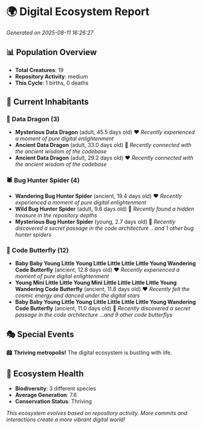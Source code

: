 # 🌍 Digital Ecosystem Report
*Generated on 2025-08-11 16:26:27*

## 📊 Population Overview
- **Total Creatures**: 19
- **Repository Activity**: medium
- **This Cycle**: 1 births, 0 deaths

## 👥 Current Inhabitants

### 🐉 Data Dragon (3)
- **Mysterious Data Dragon** (adult, 45.5 days old) ❤️
  *Recently experienced a moment of pure digital enlightenment*
- **Ancient Data Dragon** (adult, 33.0 days old) 💛
  *Recently connected with the ancient wisdom of the codebase*
- **Ancient Data Dragon** (adult, 29.2 days old) ❤️
  *Recently connected with the ancient wisdom of the codebase*

### 🕷️ Bug Hunter Spider (4)
- **Wandering Bug Hunter Spider** (ancient, 19.4 days old) ❤️
  *Recently experienced a moment of pure digital enlightenment*
- **Wild Bug Hunter Spider** (adult, 9.6 days old) 💛
  *Recently found a hidden treasure in the repository depths*
- **Mysterious Bug Hunter Spider** (young, 2.7 days old) 💚
  *Recently discovered a secret passage in the code architecture*
  *...and 1 other bug hunter spiders*

### 🦋 Code Butterfly (12)
- **Baby Baby Young Little Young Little Little Little Little Young Wandering Code Butterfly** (ancient, 12.8 days old) ❤️
  *Recently experienced a moment of pure digital enlightenment*
- **Young Mini Little Little Young Mini Little Little Little Little Young Wandering Code Butterfly** (ancient, 11.8 days old) ❤️
  *Recently felt the cosmic energy and danced under the digital stars*
- **Baby Baby Young Little Young Little Little Little Little Young Wandering Code Butterfly** (ancient, 11.0 days old) 💛
  *Recently discovered a secret passage in the code architecture*
  *...and 9 other code butterflys*

## 🎭 Special Events

🏙️ **Thriving metropolis!** The digital ecosystem is bustling with life.

## 🔬 Ecosystem Health
- **Biodiversity**: 3 different species
- **Average Generation**: 7.6
- **Conservation Status**: Thriving

*This ecosystem evolves based on repository activity. More commits and interactions create a more vibrant digital world!*